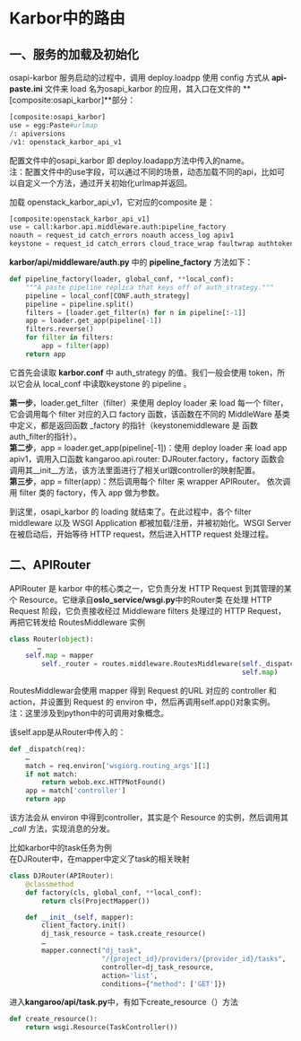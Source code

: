 # Karbor中的路由

## 一、服务的加载及初始化
osapi-karbor 服务启动的过程中，调用 deploy.loadpp 使用 config 方式从 **api-paste.ini** 文件来 load 名为osapi_karbor 的应用，其入口在文件的 **[composite:osapi_karbor]**部分：
```python
[composite:osapi_karbor]
use = egg:Paste#urlmap
/: apiversions
/v1: openstack_karbor_api_v1
```
配置文件中的osapi_karbor 即 deploy.loadapp方法中传入的name。  
注：配置文件中的use字段，可以通过不同的场景，动态加载不同的api，比如可以自定义一个方法，通过开关初始化urlmap并返回。

加载 openstack_karbor_api_v1，它对应的composite 是：
```python
[composite:openstack_karbor_api_v1]
use = call:karbor.api.middleware.auth:pipeline_factory
noauth = request_id catch_errors noauth access_log apiv1
keystone = request_id catch_errors cloud_trace_wrap faultwrap authtoken access_log keystonecontext apiv1

```
**karbor/api/middleware/auth.py** 中的 **pipeline_factory** 方法如下：
```python
def pipeline_factory(loader, global_conf, **local_conf):
    """A paste pipeline replica that keys off of auth_strategy."""
    pipeline = local_conf[CONF.auth_strategy]
    pipeline = pipeline.split()
    filters = [loader.get_filter(n) for n in pipeline[:-1]]
    app = loader.get_app(pipeline[-1])
    filters.reverse()
    for filter in filters:
        app = filter(app)
    return app
```
它首先会读取 **karbor.conf** 中 auth_strategy 的值。我们一般会使用 token，所以它会从 local_conf 中读取keystone 的 pipeline 。

**第一步**，loader.get_filter（filter）来使用 deploy loader 来 load 每一个 filter，它会调用每个 filter 对应的入口 factory 函数，该函数在不同的 MiddleWare 基类中定义，都是返回函数 _factory 的指针（keystonemiddleware 是 函数auth_filter的指针）。  
**第二步**，app = loader.get_app(pipeline[-1])：使用 deploy loader 来 load app apiv1，调用入口函数 kangaroo.api.router: DJRouter.factory，factory 函数会调用其__init__方法，该方法里面进行了相关url跟controller的映射配置。  
**第三步**，app = filter(app)：然后调用每个 filter 来 wrapper APIRouter。
依次调用 filter 类的 factory，传入 app 做为参数。

到这里，osapi_karbor 的 loading 就结束了。在此过程中，各个 filter middleware 以及 WSGI Application 都被加载/注册，并被初始化。WSGI Server 在被启动后，开始等待 HTTP request，然后进入HTTP request 处理过程。

## 二、APIRouter
APIRouter 是 karbor 中的核心类之一，它负责分发 HTTP Request 到其管理的某个 Resource。它继承自**oslo_service/wsgi.py**中的Router类
在处理 HTTP Request 阶段，它负责接收经过 Middleware filters 处理过的 HTTP Request，再把它转发给 RoutesMiddleware 实例
```python
class Router(object):
       … 
	self.map = mapper
        self._router = routes.middleware.RoutesMiddleware(self._dispatch,
                                                          self.map)
```
RoutesMiddlewar会使用 mapper 得到 Request 的URL 对应的 controller 和 action，并设置到 Request 的 environ 中，然后再调用self.app()对象实例。  
注：这里涉及到python中的可调用对象概念。

该self.app是从Router中传入的：
```python
def _dispatch(req):
    …
    match = req.environ['wsgiorg.routing_args'][1]
    if not match:
        return webob.exc.HTTPNotFound()
    app = match['controller']
    return app

```
该方法会从 environ 中得到controller，其实是个 Resource 的实例，然后调用其 __call_ 方法，实现消息的分发。

比如karbor中的task任务为例  
在DJRouter中，在mapper中定义了task的相关映射
```python
class DJRouter(APIRouter):
    @classmethod
    def factory(cls, global_conf, **local_conf):
        return cls(ProjectMapper())

    def __init__(self, mapper):
        client_factory.init()
        dj_task_resource = task.create_resource()
        …
        mapper.connect("dj_task",
                       "/{project_id}/providers/{provider_id}/tasks",
                       controller=dj_task_resource,
                       action='list',
                       conditions={"method": ['GET']})
```
进入**kangaroo/api/task.py**中，有如下create_resource（）方法
```python
def create_resource():
    return wsgi.Resource(TaskController())
```


